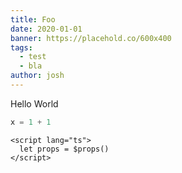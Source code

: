 ```yaml
---
title: Foo
date: 2020-01-01
banner: https://placehold.co/600x400
tags:
  - test
  - bla
author: josh
---
```


Hello World

```javascript
x = 1 + 1
```


```svelte
<script lang="ts">
  let props = $props()
</script>
```
